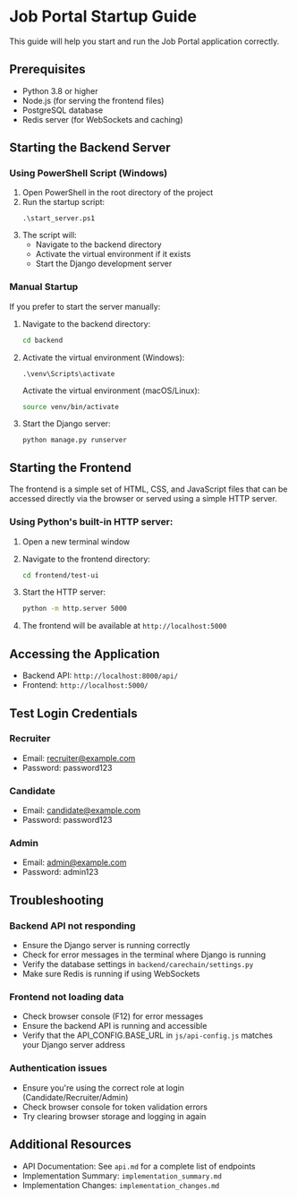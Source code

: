# Job Portal Startup Guide

This guide will help you start and run the Job Portal application correctly.

## Prerequisites

- Python 3.8 or higher
- Node.js (for serving the frontend files)
- PostgreSQL database
- Redis server (for WebSockets and caching)

## Starting the Backend Server

### Using PowerShell Script (Windows)

1. Open PowerShell in the root directory of the project
2. Run the startup script:
   ```
   .\start_server.ps1
   ```
3. The script will:
   - Navigate to the backend directory
   - Activate the virtual environment if it exists
   - Start the Django development server

### Manual Startup

If you prefer to start the server manually:

1. Navigate to the backend directory:
   ```bash
   cd backend
   ```

2. Activate the virtual environment (Windows):
   ```
   .\venv\Scripts\activate
   ```
   
   Activate the virtual environment (macOS/Linux):
   ```bash
   source venv/bin/activate
   ```

3. Start the Django server:
   ```
   python manage.py runserver
   ```

## Starting the Frontend

The frontend is a simple set of HTML, CSS, and JavaScript files that can be accessed directly via the browser or served using a simple HTTP server.

### Using Python's built-in HTTP server:

1. Open a new terminal window
2. Navigate to the frontend directory:
   ```bash
   cd frontend/test-ui
   ```

3. Start the HTTP server:
   ```bash
   python -m http.server 5000
   ```
   
4. The frontend will be available at `http://localhost:5000`

## Accessing the Application

- Backend API: `http://localhost:8000/api/`
- Frontend: `http://localhost:5000/`

## Test Login Credentials

### Recruiter
- Email: recruiter@example.com
- Password: password123

### Candidate
- Email: candidate@example.com
- Password: password123

### Admin
- Email: admin@example.com
- Password: admin123

## Troubleshooting

### Backend API not responding
- Ensure the Django server is running correctly
- Check for error messages in the terminal where Django is running
- Verify the database settings in `backend/carechain/settings.py`
- Make sure Redis is running if using WebSockets

### Frontend not loading data
- Check browser console (F12) for error messages
- Ensure the backend API is running and accessible
- Verify that the API_CONFIG.BASE_URL in `js/api-config.js` matches your Django server address

### Authentication issues
- Ensure you're using the correct role at login (Candidate/Recruiter/Admin)
- Check browser console for token validation errors
- Try clearing browser storage and logging in again

## Additional Resources

- API Documentation: See `api.md` for a complete list of endpoints
- Implementation Summary: `implementation_summary.md`
- Implementation Changes: `implementation_changes.md` 